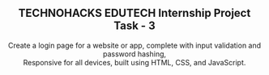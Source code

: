 <div align="center">
  
<h2 align="center">TECHNOHACKS
EDUTECH Internship Project Task - 3</h2>

Create a login page for a website or app,
complete with input validation and password
hashing,
<br />Responsive for all devices, built using HTML, CSS, and JavaScript.

</div>
